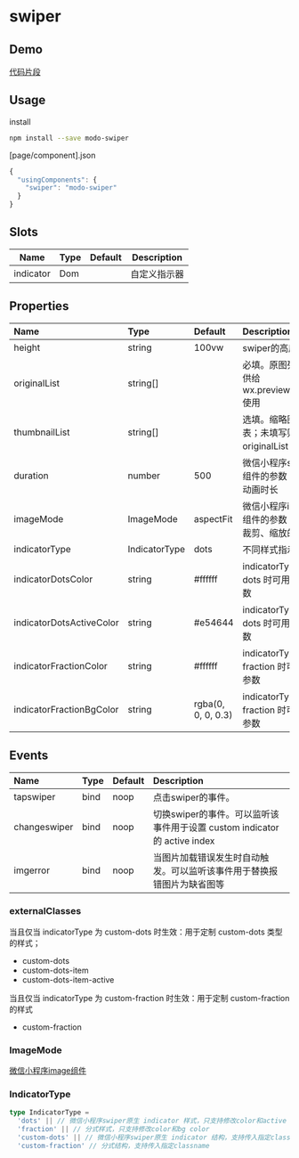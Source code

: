 # swiper

## Demo

[代码片段](https://developers.weixin.qq.com/s/Ni7Rx1mt7i8C)

## Usage

install

```bash
npm install --save modo-swiper
```

[page/component].json

```js
{
  "usingComponents": {
    "swiper": "modo-swiper"
  }
}
```

## Slots

| Name             | Type           | Default        | Description              |
| ---------------- |----------------|----------------| -------------------------|
| indicator        | Dom            |                | 自定义指示器               |

## Properties

| Name              | Type           | Default            | Description                                |
| :---------------- |:---------------|:-------------------|:-------------------------------------------|
| height            | string         | 100vw              | swiper的高度                                |
| originalList      | string[]       |                    | 必填。原图列表；供给 wx.previewImage 使用      |
| thumbnailList     | string[]       |                    | 选填。缩略图列表；未填写则使用 originalList 的值 |
| duration          | number         | 500                | 微信小程序swiper组件的参数：滑动动画时长         |
| imageMode         | ImageMode      | aspectFit          | 微信小程序image组件的参数：图片裁剪、缩放的模式   |
| indicatorType     | IndicatorType  | dots               | 不同样式指示器                               |
| indicatorDotsColor| string         | #ffffff            | indicatorType 为 dots 时可用的参数           |
| indicatorDotsActiveColor  | string | #e54644            | indicatorType 为 dots 时可用的参数           |
| indicatorFractionColor    | string | #ffffff            | indicatorType 为 fraction 时可用的参数       |
| indicatorFractionBgColor  | string | rgba(0, 0, 0, 0.3) | indicatorType 为 fraction 时可用的参数       |

## Events

| Name              | Type           | Default            | Description                         |
| :---------------- |:---------------|:-------------------|:------------------------------------|
| tapswiper         | bind           | noop               | 点击swiper的事件。                    |
| changeswiper      | bind           | noop               | 切换swiper的事件。可以监听该事件用于设置 custom indicator 的 active index |
| imgerror          | bind           | noop               | 当图片加载错误发生时自动触发。可以监听该事件用于替换报错图片为缺省图等 |

### externalClasses

当且仅当 indicatorType 为 custom-dots 时生效：用于定制 custom-dots 类型的样式；

- custom-dots
- custom-dots-item
- custom-dots-item-active

当且仅当 indicatorType 为 custom-fraction 时生效：用于定制 custom-fraction 的样式

- custom-fraction

### ImageMode

[微信小程序image组件](https://developers.weixin.qq.com/miniprogram/dev/component/image.html)

### IndicatorType

```typescript
type IndicatorType =
  'dots' || // 微信小程序swiper原生 indicator 样式，只支持修改color和active color
  'fraction' || // 分式样式，只支持修改color和bg color
  'custom-dots' || // 微信小程序swiper原生 indicator 结构，支持传入指定classname
  'custom-fraction' // 分式结构，支持传入指定classname
```
